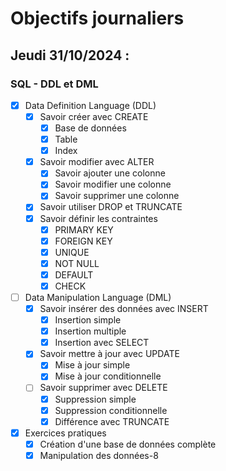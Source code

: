 # Objectifs journaliers

## Jeudi 31/10/2024 :

### SQL - DDL et DML

- [X] Data Definition Language (DDL)
  - [X] Savoir créer avec CREATE
    - [X] Base de données
    - [X] Table
    - [X] Index
  - [X] Savoir modifier avec ALTER
    - [X] Savoir ajouter une colonne
    - [X] Savoir modifier une colonne
    - [X] Savoir supprimer une colonne
  - [X] Savoir utiliser DROP et TRUNCATE
  - [X] Savoir définir les contraintes
    - [X] PRIMARY KEY
    - [X] FOREIGN KEY
    - [X] UNIQUE
    - [X] NOT NULL
    - [X] DEFAULT
    - [X] CHECK

- [ ] Data Manipulation Language (DML)
  - [X] Savoir insérer des données avec INSERT
    - [X] Insertion simple
    - [X] Insertion multiple
    - [X] Insertion avec SELECT
  - [X] Savoir mettre à jour avec UPDATE
    - [X] Mise à jour simple
    - [X] Mise à jour conditionnelle
  - [ ] Savoir supprimer avec DELETE
    - [X] Suppression simple
    - [X] Suppression conditionnelle
    - [X] Différence avec TRUNCATE

- [X] Exercices pratiques
  - [X] Création d'une base de données complète
  - [X] Manipulation des données-8